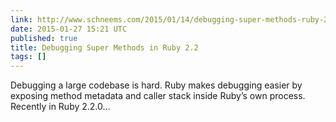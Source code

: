 ```yaml
---
link: http://www.schneems.com/2015/01/14/debugging-super-methods-ruby-22.html
date: 2015-01-27 15:21 UTC
published: true
title: Debugging Super Methods in Ruby 2.2
tags: []
---
```


Debugging a large codebase is hard. Ruby makes debugging easier by exposing method metadata and caller stack inside Ruby’s own process. Recently in Ruby 2.2.0…

